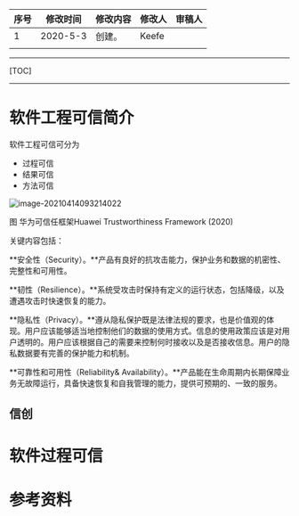 | 序号 | 修改时间 | 修改内容 | 修改人 | 审稿人 |
| ---- | -------- | -------- | ------ | ------ |
| 1    | 2020-5-3 | 创建。   | Keefe  |        |
|      |          |          |        |        |





---

[TOC]



---

#  软件工程可信简介

软件工程可信可分为

* 过程可信
* 结果可信
* 方法可信



![image-20210414093214022](../media/software_enginer/it_009.png)

图  华为可信任框架Huawei Trustworthiness Framework (2020)

关键内容包括：

**安全性（Security）。**产品有良好的抗攻击能力，保护业务和数据的机密性、完整性和可用性。

**韧性（Resilience）。**系统受攻击时保持有定义的运行状态，包括降级，以及遭遇攻击时快速恢复的能力。

**隐私性（Privacy）。**遵从隐私保护既是法律法规的要求，也是价值观的体现。用户应该能够适当地控制他们的数据的使用方式。信息的使用政策应该是对用户透明的。用户应该根据自己的需要来控制何时接收以及是否接收信息。用户的隐私数据要有完善的保护能力和机制。

**可靠性和可用性（Reliability& Availability）。**产品能在生命周期内长期保障业务无故障运行，具备快速恢复和自我管理的能力，提供可预期的、一致的服务。





## 信创





# 软件过程可信





# 参考资料

[1]:   https://www.sohu.com/a/286402333_258858  "任正非致员工信公布：全面提升软件工程能力和实践 "
